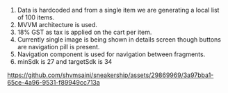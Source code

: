 1. Data is hardcoded and from a single item we are generating a local list of 100 items.
2. MVVM architecture is used.
3. 18% GST as tax is applied on the cart per item.
4. Currently single image is being shown in details screen though buttons are navigation pill is present.
5. Navigation component is used for navigation between fragments.
6. minSdk is 27 and targetSdk is 34

https://github.com/shvmsaini/sneakership/assets/29869969/3a97bba1-65ce-4a96-9531-f89949cc713a

